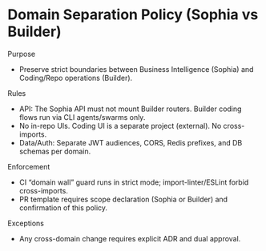 # Domain Separation Policy (Sophia vs Builder)

Purpose
- Preserve strict boundaries between Business Intelligence (Sophia) and Coding/Repo operations (Builder).

Rules
- API: The Sophia API must not mount Builder routers. Builder coding flows run via CLI agents/swarms only.
- No in-repo UIs. Coding UI is a separate project (external). No cross-imports.
- Data/Auth: Separate JWT audiences, CORS, Redis prefixes, and DB schemas per domain.

Enforcement
- CI “domain wall” guard runs in strict mode; import-linter/ESLint forbid cross-imports.
- PR template requires scope declaration (Sophia or Builder) and confirmation of this policy.

Exceptions
- Any cross-domain change requires explicit ADR and dual approval.
